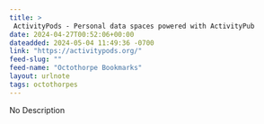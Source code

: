```yaml
---
title: > 
 ActivityPods - Personal data spaces powered with ActivityPub
date: 2024-04-27T00:52:06+00:00
dateadded: 2024-05-04 11:49:36 -0700
link: "https://activitypods.org/"
feed-slug: ""
feed-name: "Octothorpe Bookmarks"
layout: urlnote
tags: octothorpes
--- 
```

No Description
 <!-- end excerpt --> 
